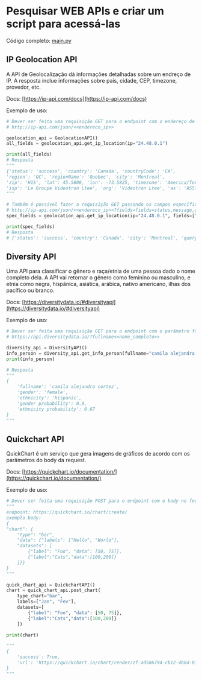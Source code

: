 # Pesquisar WEB APIs e criar um script para acessá-las

Código completo: [main.py](https://github.com/MikaelSantilio/24-11-20-web-api/blob/master/main.py)

## IP Geolocation API

A API de Geolocalização dá informações detalhadas sobre um endreço de IP. A resposta inclue informações sobre país, cidade, CEP, timezone, provedor, etc.

Docs: [https://ip-api.com/docs](https://ip-api.com/docs)

Exemplo de uso:

```python
# Dever ser feita uma requisição GET para o endpoint com o endereço de IP
# http://ip-api.com/json/<<endereco_ip>>

geolocation_api = GeolocationAPI()
all_fields = geolocation_api.get_ip_location(ip="24.48.0.1")

print(all_fields)
# Resposta
"""
{'status': 'success', 'country': 'Canada', 'countryCode': 'CA', 
'region': 'QC', 'regionName': 'Quebec', 'city': 'Montreal', 
'zip': 'H1S', 'lat': 45.5808, 'lon': -73.5825, 'timezone': 'America/Toronto', 
'isp': 'Le Groupe Videotron Ltee', 'org': 'Videotron Ltee', 'as': 'AS5769 Videotron Telecom Ltee', 'query': '24.48.0.1'}
"""

# Também é possivel fazer a requisição GET passando os campos específicos que devem ser retornados dessa forma
# http://ip-api.com/json/<<endereco_ip>>?fields=fields=status,message,query,country,city
spec_fields = geolocation_api.get_ip_location(ip="24.48.0.1", fields=["status","message","query","country","city"])

print(spec_fields)
# Resposta
# {'status': 'success', 'country': 'Canada', 'city': 'Montreal', 'query': '24.48.0.1'}
```

## Diversity API

Uma API para classificar o gênero e raça/etnia de uma pessoa dado o nome completo dela. A API vai retornar o gênero como feminino ou masculino, e etnia como negra, hispânica, asiática, arábica, nativo americano, ilhas dos pacífico ou branco.

Docs: [https://diversitydata.io/#diversityapi](https://diversitydata.io/#diversityapi)

Exemplo de uso:

```python
# Dever ser feita uma requisição GET para o endpoint com o parâmetro fullname
# https://api.diversitydata.io/?fullname<<nome_completo>>

diversity_api = DiversityAPI()
info_person = diversity_api.get_info_person(fullname="camila alejandra cortez")
print(info_person)

# Resposta
"""
{
    'fullname': 'camila alejandra cortez',
    'gender': 'female',
    'ethnicity': 'hispanic',
    'gender probability': 0.9,
    'ethnicity probability': 0.67
}
"""
```

## Quickchart API

QuickChart é um serviço que gera imagens de gráficos de acordo com os parâmetros do body da request.

Docs: [https://quickchart.io/documentation/](https://quickchart.io/documentation/)

Exemplo de uso:

```python
# Dever ser feita uma requisição POST para o endpoint com o body no formato json informando os dados do gráfico.
"""
endpoint: https://quickchart.io/chart/create/
exemplo body:
{
"chart": {
    "type": "bar",
    "data": {"labels": ["Hello", "World"],
    "datasets": [
        {"label": "Foo", "data": [50, 75]},
        {"label":"Cats","data":[100,200]}
    ]}}
}
"""

quick_chart_api = QuickchartAPI()
chart = quick_chart_api.post_chart(
    type_chart="bar",
    labels=["Jan", "Fev"],
    datasets=[
        {"label": "Foo", "data": [50, 75]},
        {"label":"Cats","data":[100,200]}
    ])

print(chart)

"""
{
    'success': True,
    'url': 'https://quickchart.io/chart/render/zf-ad586794-cb12-4b0d-8374-092f6e3f0fce'
} 
"""
```





